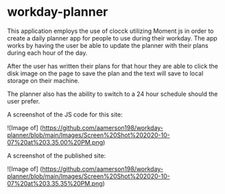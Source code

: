 # workday-planner

This application employs the use of clocck utilizing Moment js in order to create a daily planner app for people to use during their workday. The app works by having the user be able to update the planner with their plans during each hour of the day.

After the user has written their plans for that hour they are able to click the disk image on the page to save the plan and the text will save to local storage on their machine.

The planner also has the ability to switch to a 24 hour schedule should the user prefer.

A screenshot of the JS code for this site:

![Image of] (https://github.com/aamerson198/workday-planner/blob/main/Images/Screen%20Shot%202020-10-07%20at%203.35.00%20PM.png)

A screenshot of the published site:

![Image of] (https://github.com/aamerson198/workday-planner/blob/main/Images/Screen%20Shot%202020-10-07%20at%203.35.35%20PM.png)
